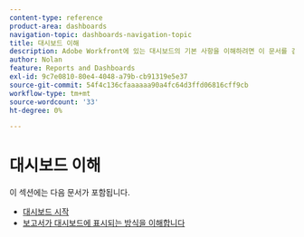 ```yaml
---
content-type: reference
product-area: dashboards
navigation-topic: dashboards-navigation-topic
title: 대시보드 이해
description: Adobe Workfront에 있는 대시보드의 기본 사항을 이해하려면 이 문서를 검토하십시오.
author: Nolan
feature: Reports and Dashboards
exl-id: 9c7e0810-80e4-4048-a79b-cb91319e5e37
source-git-commit: 54f4c136cfaaaaaa90a4fc64d3ffd06816cff9cb
workflow-type: tm+mt
source-wordcount: '33'
ht-degree: 0%

---
```


# 대시보드 이해

이 섹션에는 다음 문서가 포함됩니다.

* [대시보드 시작](../../../reports-and-dashboards/dashboards/understanding-dashboards/get-started-dashboards.md)
* [보고서가 대시보드에 표시되는 방식을 이해합니다](../../../reports-and-dashboards/dashboards/understanding-dashboards/understand-how-reports-display-dashboard.md)
